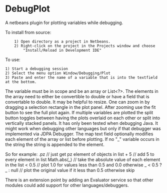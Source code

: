 DebugPlot
=========

A netbeans plugin for plotting variables while debugging.

To install from source:

        1) Open directory as a project in Netbeans.
        2) Right-click on the project in the Projects window and choose
            "Install/Reload in Development IDE"

To use:

	1) Start a debugging session
	2) Select the menu option Window/Debugging/Plot
	3) Paste and enter the name of a variable that is into the textfield at the bottom.
		
The variable must be in scope and be an array or List<?>.
The elements in the array need to either be convertible to double  or have a field that is convertable to double.
It may be helpful to resize. 
One can zoom in by dragging a selection rectangle in the plot panel.
After zooming use the fit button to see the full plot again.
If multiple variables are plotted the split button toggles between having
the plots overlaid on each other or split into vertically stacked panels.
It has only been tested when debugging Java. It might work when debugging 
other languages but only if that debugger was implemented via JDPA Debugger.
The map text field optionally modifies each element of the array or list before 
plotting. If no "_" variable occurs in the string the string is appended to the element.

So for example:
    .pz // just get pz element of objects in list
    + 5 // add 5 to every element in list
    Math.abs(_) // take the absolute value of each element in the list
    < 0.5 // plot 1.0 for values less than 0.5 and 0.0 otherwise
    _ < 0.5 ? _ : null // plot the original value if it less than 0.5 otherwise skip


There is an extension point by adding an Evaluator service so that other modules 
could add support for other languages/debuggers.

